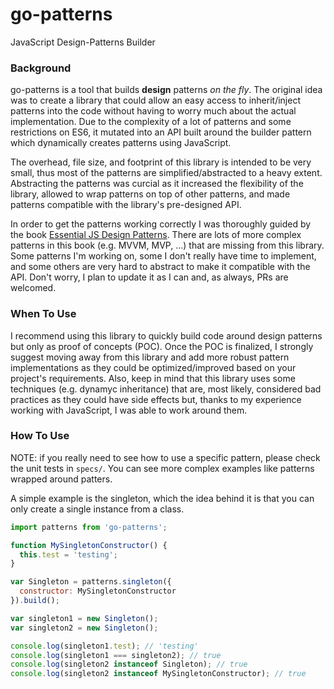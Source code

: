 # go-patterns
JavaScript Design-Patterns Builder

### Background

go-patterns is a tool that builds **design** patterns _on the fly_. The original idea was to create a library that could allow an easy access to inherit/inject patterns into the code without having to worry much about the actual implementation. Due to the complexity of a lot of patterns and some restrictions on ES6, it mutated into an API built around the builder pattern which dynamically creates patterns using JavaScript.

The overhead, file size, and footprint of this library is intended to be very small, thus most of the patterns are simplified/abstracted to a heavy extent. Abstracting the patterns was curcial as it increased the flexibility of the library, allowed to wrap patterns on top of other patterns, and made patterns compatible with the library's pre-designed API.

In order to get the patterns working correctly I was thoroughly guided by the book [Essential JS Design Patterns](https://addyosmani.com/resources/essentialjsdesignpatterns/book/). There are lots of more complex patterns in this book (e.g. MVVM, MVP, ...) that are missing from this library. Some patterns I'm working on, some I don't really have time to implement, and some others are very hard to abstract to make it compatible with the API. Don't worry, I plan to update it as I can and, as always, PRs are welcomed.

### When To Use

I recommend using this library to quickly build code around design patterns but only as proof of concepts (POC). Once the POC is finalized, I strongly suggest moving away from this library and add more robust pattern implementations as they could be optimized/improved based on your project's requirements. Also, keep in mind that this library uses some techniques (e.g. dynamyc inheritance) that are, most likely, considered bad practices as they could have side effects but, thanks to my experience working with JavaScript, I was able to work around them.

### How To Use

NOTE: if you really need to see how to use a specific pattern, please check the unit tests in `specs/`. You can see more complex examples like patterns wrapped around patters.

A simple example is the singleton, which the idea behind it is that you can only create a single instance from a class.

```js
import patterns from 'go-patterns';

function MySingletonConstructor() {
  this.test = 'testing';
}

var Singleton = patterns.singleton({
  constructor: MySingletonConstructor
}).build();

var singleton1 = new Singleton();
var singleton2 = new Singleton();

console.log(singleton1.test); // 'testing'
console.log(singleton1 === singleton2); // true
console.log(singleton2 instanceof Singleton); // true
console.log(singleton2 instanceof MySingletonConstructor); // true
```
